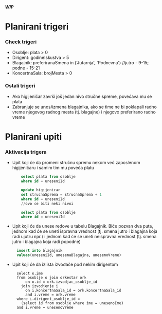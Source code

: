 ***WIP***

# Planirani trigeri

### Check trigeri
  - Osoblje: plata > 0
  - Dirigent: godineIskustva > 5
  - Blagajnik: preferiranaSmena in ('Jutarnja', 'Podnevna') //jutro - 9-15; podne - 15-21
  - KoncertnaSala: brojMesta > 0
  
### Ostali trigeri
  - Ako higijeničar završi još jedan nivo stručne spreme, povećava mu se plata
  - Zabranjuje se unos/izmena blagajnika, ako se time ne bi poklapali radno vreme njegovog radnog mesta (tj. blagajne) i njegovo preferirano radno vreme
  
# Planirani upiti

### Aktivacija trigera
  - Upit koji će da promeni stručnu spremu nekom već zaposlenom higijeničaru i samim tim mu poveća platu
    ```sql
        select plata from osoblje
        where id = uneseniId

        update higijenicar
        set strucnaSprema = strucnaSprema + 1
        where id = uneseniId
        //ovo ce biti neki nivoi

        select plata from osoblje
        where id = uneseniId
    ```
  - Upit koji će da unese redove u tabelu Blagajnik. Biće pozvan dva puta, jednom kad će se uneti ispravna vrednost (tj. smena jutro i blagajna koja radi ujutru npr.) i jednom kad će se uneti neispravna vrednost (tj. smena jutro i blagajna koja radi popodne) 
    ```sql
      insert into blagajnik
      values(uneseniId, unesenaBlagajna, unesenoVreme)
    ```
  - Upit koji će da izlista izvođače pod nekim dirigentom 
    ```
      select o.ime
      from osoblje o join orkestar ork
          on o.id = ork.izvodjac_osoblje_id
        join izvodjenje i
          on i.koncertnaSala_id = ork.koncertnaSala_id
          and i.vreme = ork.vreme
      where i.dirigent_osoblje_id = 
        (select id from osoblje where ime = unesenoIme)
      and i.vreme = unesenoVreme
    ```
 
